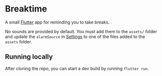 # Breaktime

A small [Flutter](https://flutter.dev) app for reminding you to take breaks.

No sounds are provided by default. You must add them to the `assets/` folder and update the `alarmSource` in [Settings](./lib/screens/settings.dart) to one of the files added to the `assets` folder.

## Running locally

After cloning the repo, you can start a dev build by running `flutter run`.
